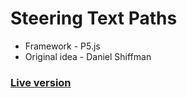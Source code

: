 # Steering Text Paths
* Framework - P5.js
* Original idea - Daniel Shiffman
### [Live version](https://mkrupauskas.github.io/SteeringTextPaths/)
